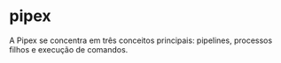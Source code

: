 # pipex

<p> A Pipex se concentra em três conceitos principais: pipelines, processos filhos e execução de comandos.</p>
